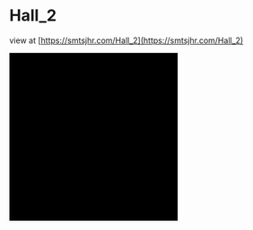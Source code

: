 # Hall_2

view at [https://smtsjhr.com/Hall_2](https://smtsjhr.com/Hall_2)

![animated gif](https://github.com/smtsjhr/Hall_2/blob/master/Hall_2_300.gif)
 
